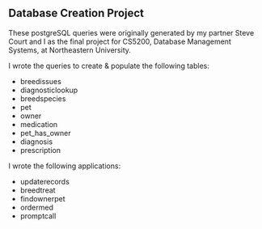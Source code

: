 ## Database Creation Project

These postgreSQL queries were originally generated by my partner Steve Court
and I as the final project for CS5200, Database Management Systems, at
Northeastern University.

I wrote the queries to create & populate the following tables:
* breedissues
* diagnosticlookup
* breedspecies
* pet
* owner
* medication
* pet_has_owner
* diagnosis
* prescription

I wrote the following applications:
* updaterecords
* breedtreat
* findownerpet
* ordermed
* promptcall
